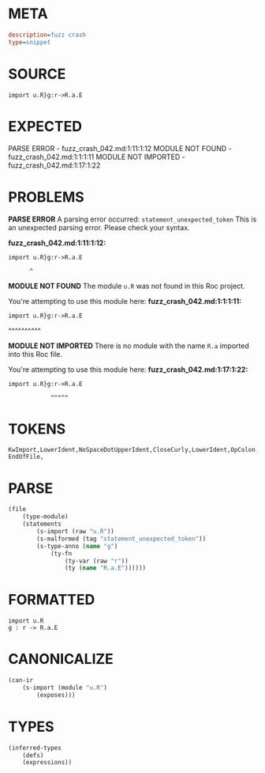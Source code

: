 # META
~~~ini
description=fuzz crash
type=snippet
~~~
# SOURCE
~~~roc
import u.R}g:r->R.a.E
~~~
# EXPECTED
PARSE ERROR - fuzz_crash_042.md:1:11:1:12
MODULE NOT FOUND - fuzz_crash_042.md:1:1:1:11
MODULE NOT IMPORTED - fuzz_crash_042.md:1:17:1:22
# PROBLEMS
**PARSE ERROR**
A parsing error occurred: `statement_unexpected_token`
This is an unexpected parsing error. Please check your syntax.

**fuzz_crash_042.md:1:11:1:12:**
```roc
import u.R}g:r->R.a.E
```
          ^


**MODULE NOT FOUND**
The module `u.R` was not found in this Roc project.

You're attempting to use this module here:
**fuzz_crash_042.md:1:1:1:11:**
```roc
import u.R}g:r->R.a.E
```
^^^^^^^^^^


**MODULE NOT IMPORTED**
There is no module with the name `R.a` imported into this Roc file.

You're attempting to use this module here:
**fuzz_crash_042.md:1:17:1:22:**
```roc
import u.R}g:r->R.a.E
```
                ^^^^^


# TOKENS
~~~zig
KwImport,LowerIdent,NoSpaceDotUpperIdent,CloseCurly,LowerIdent,OpColon,LowerIdent,OpArrow,UpperIdent,NoSpaceDotLowerIdent,NoSpaceDotUpperIdent,
EndOfFile,
~~~
# PARSE
~~~clojure
(file
	(type-module)
	(statements
		(s-import (raw "u.R"))
		(s-malformed (tag "statement_unexpected_token"))
		(s-type-anno (name "g")
			(ty-fn
				(ty-var (raw "r"))
				(ty (name "R.a.E"))))))
~~~
# FORMATTED
~~~roc
import u.R
g : r -> R.a.E
~~~
# CANONICALIZE
~~~clojure
(can-ir
	(s-import (module "u.R")
		(exposes)))
~~~
# TYPES
~~~clojure
(inferred-types
	(defs)
	(expressions))
~~~
